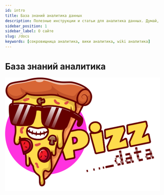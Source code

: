 ```yaml
---
id: intro
title: База знаний аналитика данных
description: Полезные инструкции и статьи для аналитика данных. Думай, а не запоминай.
sidebar_position: 1
sidebar_label: О сайте
slug: /docs
keywords: [сокровищница аналитика, вики аналитика, wiki аналитика]
---
```


# База знаний аналитика

![Pizzdata](./img/main_pizzdata.png)


